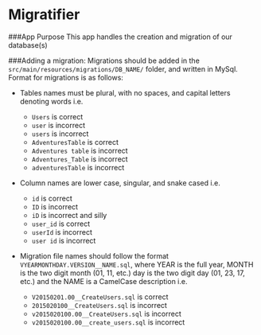 Migratifier
===========

###App Purpose
This app handles the creation and migration of our database(s)

###Adding a migration:
Migrations should be added in the ```src/main/resources/migrations/DB_NAME/``` folder, and written in MySql. Format for migrations is as follows:
  - Tables names must be plural, with no spaces, and capital letters denoting words i.e.
      - ```Users``` is correct
      - ```user``` is incorrect
      - ```users``` is incorrect
      - ```AdventuresTable``` is correct
      - ```Adventures table``` is incorrect
      - ```Adventures_Table``` is incorrect
      - ```adventuresTable``` is incorrect


  - Column names are lower case, singular, and snake cased i.e.
      - ```id``` is correct
      - ```ID``` is incorrect
      - ```iD``` is incorrect and silly
      - ```user_id``` is correct
      - ```userId``` is incorrect
      - ```user id``` is incorrect

  - Migration file names should follow the format ```VYEARMONTHDAY.VERSION__NAME.sql```,
  where YEAR is the full year, MONTH is the two digit month (01, 11, etc.) day is the
  two digit day (01, 23, 17, etc.) and the NAME is a CamelCase description i.e.
    - ```V20150201.00__CreateUsers.sql``` is correct
    - ```2015020100__CreateUsers.sql``` is incorrect
    - ```v2015020100.00__CreateUsers.sql``` is incorrect
    - ```v2015020100.00__create_users.sql``` is incorrect
